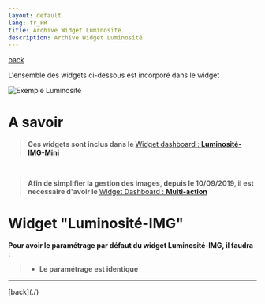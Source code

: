 ```yaml
---
layout: default
lang: fr_FR
title: Archive Widget Luminosité
description: Archive Widget Luminosité
---
```

[back](./)

L'ensemble des widgets ci-dessous est incorporé dans le widget

<p><img src="{{site.baseurl}}/{{site.widget}}/{{site.img}}/exemple/d/lumi.png" alt="Exemple Luminosité" /></p>

# A savoir
<blockquote>
    <b>Ces widgets sont inclus dans le </b><a href="{{site.baseurl}}/{{site.widget}}/{{page.lang}}/WIDGET_d_Lum_IMG_mini">Widget dashboard : <b>Luminosité-IMG-Mini</b></a>
</blockquote>
<br/>
<blockquote>
    <b>Afin de simplifier la gestion des images, depuis le 10/09/2019, il est necessaire d'avoir le </b><a href="{{site.baseurl}}/{{site.widget}}/{{page.lang}}/WIDGET_d_Multi_action_Defaut">Widget Dashboard : <b>Multi-action</b></a>
</blockquote>

# Widget "Luminosité-IMG"
<b>Pour avoir le paramétrage par défaut du widget Luminosité-IMG, il faudra </b> :

<blockquote>
    <ul>
        <li><b> Le paramétrage est identique</b></li>
    </ul>
</blockquote>

<hr />
[back](./)